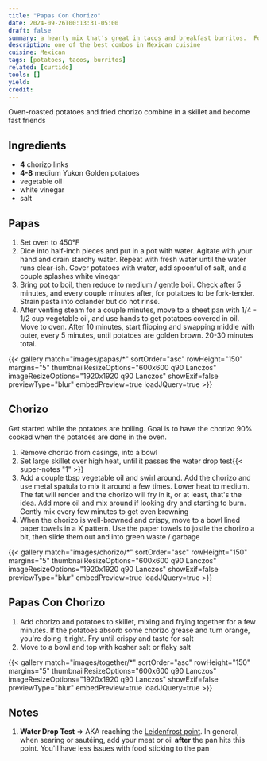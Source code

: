 ```yaml
---
title: "Papas Con Chorizo"
date: 2024-09-26T00:13:31-05:00
draft: false
summary: a hearty mix that's great in tacos and breakfast burritos.  For tacos, pair with [curtido](/recipes/curtido), a vinegary cabbage slaw, that nicely cuts through the richness.  For the best chorizo links, visit a Mexican grocery store with a deli.  They freeze well so it's worth loading up.
description: one of the best combos in Mexican cuisine
cuisine: Mexican
tags: [potatoes, tacos, burritos]
related: [curtido]
tools: []
yield:
credit:
---
```


Oven-roasted potatoes and fried chorizo combine in a skillet and become fast friends

## Ingredients

* **4** chorizo links
* **4-8** medium Yukon Golden potatoes
* vegetable oil
* white vinegar
* salt

## Papas

1. Set oven to 450°F
2. Dice into half-inch pieces and put in a pot with water.  Agitate with your hand and drain starchy water.  Repeat with fresh water until the water runs clear-ish.  Cover potatoes with water, add spoonful of salt, and a couple splashes white vinegar
3. Bring pot to boil, then reduce to medium / gentle boil.  Check after 5 minutes, and every couple minutes after, for potatoes to be fork-tender.  Strain pasta into colander but do not rinse.
4. After venting steam for a couple minutes, move to a sheet pan with 1/4 - 1/2 cup vegetable oil, and use hands to get potatoes covered in oil.  Move to oven.  After 10 minutes, start flipping and swapping middle with outer, every 5 minutes, until potatoes are golden brown.  20-30 minutes total.

{{< gallery match="images/papas/*" sortOrder="asc" rowHeight="150" margins="5" thumbnailResizeOptions="600x600 q90 Lanczos" imageResizeOptions="1920x1920 q90 Lanczos" showExif=false previewType="blur" embedPreview=true loadJQuery=true >}}

## Chorizo

Get started while the potatoes are boiling.  Goal is to have the chorizo 90% cooked when the potatoes are done in the oven.

1. Remove chorizo from casings, into a bowl
2. Set large skillet over high heat, until it passes the water drop test{{< super-notes "1" >}}
3. Add a couple tbsp vegetable oil and swirl around.  Add the chorizo and use metal spatula to mix it around a few times.  Lower heat to medium.  The fat will render and the chorizo will fry in it, or at least, that's the idea.  Add more oil and mix around if looking dry and starting to burn.  Gently mix every few minutes to get even browning
4. When the chorizo is well-browned and crispy, move to a bowl lined paper towels in a X pattern.  Use the paper towels to jostle the chorizo a bit, then slide them out and into green waste / garbage

{{< gallery match="images/chorizo/*" sortOrder="asc" rowHeight="150" margins="5" thumbnailResizeOptions="600x600 q90 Lanczos" imageResizeOptions="1920x1920 q90 Lanczos" showExif=false previewType="blur" embedPreview=true loadJQuery=true >}}

## Papas Con Chorizo

1. Add chorizo and potatoes to skillet, mixing and frying together for a few minutes.  If the potatoes absorb some chorizo grease and turn orange, you're doing it right.  Fry until crispy and taste for salt
2. Move to a bowl and top with kosher salt or flaky salt

{{< gallery match="images/together/*" sortOrder="asc" rowHeight="150" margins="5" thumbnailResizeOptions="600x600 q90 Lanczos" imageResizeOptions="1920x1920 q90 Lanczos" showExif=false previewType="blur" embedPreview=true loadJQuery=true >}}

## Notes

1. **Water Drop Test** => AKA reaching the [Leidenfrost point](https://en.wikipedia.org/wiki/Leidenfrost_effect).  In general, when searing or sautéing, add your meat or oil **after** the pan hits this point.  You'll have less issues with food sticking to the pan
